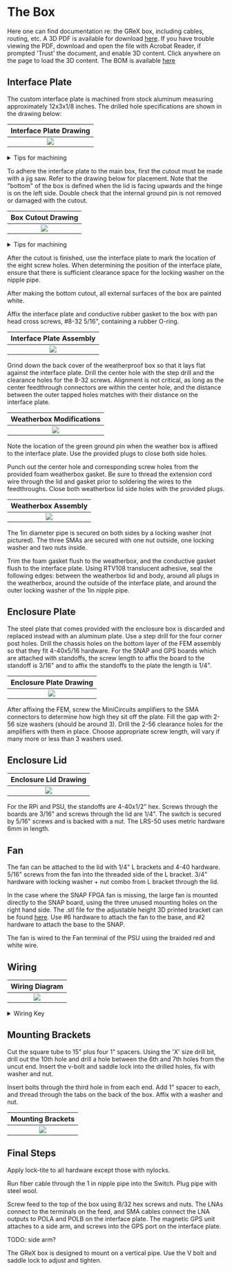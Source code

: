 # The Box

Here one can find documentation re: the GReX box, including cables, 
routing, etc. A 3D PDF is available for download [here](/../assets/THE_BOX_2023Nov27.PDF). If you have trouble
viewing the PDF, download and open the file with Acrobat Reader, if prompted 'Trust' the document, and enable 3D
content. Click anywhere on the page to load the 3D content.
The BOM is available [here](/../assets/GReX_Enclosure_BOM.pdf)

## Interface Plate

The custom interface plate is machined from stock aluminum
measuring approximately 12x3x1/8 inches. The drilled hole specifications are shown in the drawing below:

|        Interface Plate Drawing        |
|:-------------------------------------:|
| ![](/../assets/End_Plate_drawing.jpg) |

<details>
<summary>Tips for machining</summary>
The drilled holes are measured such that the stock size does not 
need to be precise. This plate will later be used to mark the corresponding 
holes on the main box, so the outer eight holes could be measured from 
all four sides. We assume the long edges arrive machined parallel. Note that the 
eight tapped holes around the perimeter of the 
piece should first be drilled with a #29 bit. After aligning
the plate and marking the bottom of the box, the holes are re-drilled
using the specified #18 bit.

</details>

To adhere the interface plate to the main box, first the
cutout must be made with a jig saw. Refer to the drawing below
for placement. Note that the "bottom" of the box is defined when 
the lid is facing upwards and the hinge is on the left side. 
Double check that the internal ground pin is not removed or damaged with the cutout.

|        Box Cutout Drawing         |
|:---------------------------------:|
 | ![](/../assets/Bottom_cutout.jpg) |

<details>
<summary>Tips for machining</summary>
After marking the box according to the above drawing, we marked four points: one
inside each corner of the cutout, offset 3/8" from the edge. We drilled 3/4" holes
at each point, which served as entry points for the jigsaw blade (20 TPI, no 
oscillation). File generously to remove sharp edges.
</details>

After the cutout is finished, use the interface plate to mark
the location of the eight screw holes. When determining the position
of the interface plate, ensure that there is sufficient clearance space
for the locking washer on the nipple pipe.

After making the bottom cutout, all external surfaces of the box are painted white.

Affix the interface plate and conductive rubber gasket to the box with pan head cross
screws, #8-32 5/16", containing a rubber O-ring.

|        Interface Plate Assembly        |
|:--------------------------------------:|
| ![](/../assets/Exploded_interface.jpg) |

Grind down the back cover of the weatherproof box so that it lays
flat against the interface plate. Drill the center hole with the 
step drill and the clearance holes for the 8-32 screws. Alignment is 
not critical, as long as the center feedthrough connectors are within the center hole,
and the distance between the outer tapped holes matches with their distance
on the interface plate. 

|   Weatherbox Modifications     |
|:------------------------------:|
| ![](/../assets/weatherbox.jpg) |

Note the location of the green ground pin when the
weather box is affixed to the interface plate. Use the provided plugs
to close both side holes. 

Punch out the center hole and corresponding screw holes from the provided
 foam weatherbox gasket. Be sure to thread the extension cord wire through the
 lid and gasket prior to soldering the wires to the feedthroughs. Close both
 weatherbox lid side holes with the provided plugs. 

|           Weatherbox Assembly           |
|:---------------------------------------:|
| ![](/../assets/weatherbox_exploded.jpg) |

The 1in diameter pipe is secured on both sides by a locking washer (not pictured).
The three SMAs are secured with one nut outside, one locking washer and two nuts
inside. 

Trim the foam gasket flush to the weatherbox, and the conductive gasket 
flush to the interface plate. Using RTV108 translucent adhesive, 
seal the following edges: between the weatherbox lid and body, around all plugs
in the weatherbox, around the outside of the interface plate, and around the outer
locking washer of the 1in nipple pipe.

## Enclosure Plate

The steel plate that comes provided with the enclosure box is discarded and
replaced instead with an aluminum plate. Use a step drill for the four corner
post holes. Drill the chassis holes on the bottom layer of the FEM assembly
so that they fit 4-40x5/16 hardware. For the SNAP and GPS boards which are attached 
with standoffs, the screw length to affix the board to the standoff is 3/16"
and to affix the standoffs to the plate the length is 1/4".

|           Enclosure Plate Drawing           |
|:-------------------------------------------:|
| ![](/../assets/Enclosure_plate_drawing.png) |

After affixing the FEM, screw the MiniCircuits amplifiers to the SMA connectors 
to determine how high they sit off the plate. Fill the gap with 2-56 size
washers (should be around 3). Drill the 2-56 clearance holes for the amplifiers
with them in place. Choose appropriate screw length, will vary if many more or less 
than 3 washers used.

<!--- If the SNAP is being inserted 'upside-down' in order to incorporate a heat sink
between the SNAP FPGA and aluminum plate, the following drawing should be used
instead:

|           Plate with Heat Sink           |
|:----------------------------------------:|
| ![](/../assets/future_plate_drawing.jpg) |

TODO: Info on the heatsink will go here. Note on the difference in standoff height
with this addition.

TODO: Info on thermally coupling the plate to the box will go here: 0.9 in 
separation, possibly aluminum channel sandwiched with adhesive thermal pads. --->

## Enclosure Lid

<!--- The lid is best drilled in the open position from the inside, so that more
precise measurements can be made from the inner wall of the lid edge. --->

|      Enclosure Lid Drawing      |
|:-------------------------------:|
| ![](/../assets/Lid_Drawing.jpg) |

For the RPi and PSU, the standoffs are 4-40x1/2" hex. Screws through the boards 
are 3/16" and screws through the lid are 1/4". The switch is secured by
5/16" screws and is backed with a nut. The LRS-50 uses metric hardware 6mm in length.

## Fan

The fan can be attached to the lid with 1/4" L brackets and 4-40 hardware. 5/16" screws 
from the fan into the threaded side of the L bracket. 3/4" hardware with locking
washer + nut combo from L bracket through the lid.

In the case where the SNAP FPGA fan is missing, the large fan is mounted directly
to the SNAP board, using the three unused mounting holes on the right hand side. 
The .stl file for the adjustable height 3D printed bracket can be found [here](/../assets/base2.STL). Use #6 hardware to 
attach the fan to the base, and #2 hardware to attach the base to the SNAP. 

The fan is wired to the Fan terminal of the PSU using the braided red and white wire.

## Wiring

|         Wiring Diagram          |
|:-------------------------------:|
| ![](/../assets/GReX_wiring.png) |

<details>
<summary>Wiring Key</summary>
* Valon
  * Red/white braided wire from +6Vdc to 'Valon' terminal of PSU
  * 086-3SMR+ cable from Source 1 SMA to top middle FEM
  * 086-8SMR+ cable from Ext Ref SMA to top left GPS
  * 086-12SMRSM+ cable from Source 2 SMA to 4th from right SNAP
* FEM
  * 086-24SMRSM+ cable from top left to POL A on interface
  * 086-24SMRSM+ cable from top right to POL B on interface
  * 4 port terminal (splice to red/white braided wire) to FEM terminal of PSU
  * 4 port terminal (splice to blue/green wire) to TXD, RXD terminal of RPi
  * 086-4 or 086-3SM+ cable from bottom left amp to 6th from left SNAP
  * Red/white braided wire from bottom left amp to RPi terminal PSU
  * 086-4 or 086-3SM+ cable from bottom right amp to 9th from left SNAP
  * Red/white braided wire from bottom right amp to RPi terminal PSU
* GPS
  * 086-15SMRSM+ cable from top right to 2nd from right SNAP
  * 086-15SMRSM+ cable from bottom SMA to GPS on interface
  * Power plug to Fan terminal of PSU
* SNAP
  * 18 gauge red/black pair from 6 pin power plug to SNAP terminal of PSU
  * P1, P2 to SFP+ 1,2 on Switch
* Switch
  * Power plug to Switch terminal of PSU
  * Ethernet cable from PoE In to bottom left ethernet plug of RPi
* LRS-50
  * 18 gauge red/black pair from V-, V+ to GND, 12V terminal of PSU
  * Black, white wire (16 gauge bundle) from L, N to H, N feedthroughs on interface
  * Green cable (16 gauge bundle) from GND to bottom ground pin
  * 16 gauge green cable from lid ground pin to bottom ground pin
* RPi
  * Red/white braided wire from 5V, GND terminal to RPi terminal of PSU
  * Red/white braided wire from IO20, GND terminal to SW, GND of PSU
</details>

## Mounting Brackets

Cut the square tube to 15" plus four 1" spacers. Using the 'X' size drill bit,
drill out the 10th hole and drill a hole between the 6th and 7th holes from the
uncut end. Insert the v-bolt and saddle lock into the drilled holes, fix 
with washer and nut.

Insert bolts through the third hole in from each end. Add 1" spacer to each,
and thread through the tabs on the back of the box. Affix with a washer
and nut.

|     Mounting Brackets      |
|:--------------------------:|
| ![](/../assets/mounts.png) |

## Final Steps

Apply lock-tite to all hardware except those with nylocks.

Run fiber cable through the 1 in nipple pipe into the Switch. Plug pipe
with steel wool.

Screw feed to the top of the box using 8/32 hex screws and nuts. The LNAs 
connect to the terminals on the feed, and  SMA cables connect the LNA outputs to 
POLA and POLB on the interface plate. The magnetic GPS unit
attaches to a side arm, and screws into the GPS port on the interface plate.

TODO: side arm?

The GReX box is designed to mount on a vertical pipe. Use the V bolt and
saddle lock to adjust and tighten.

